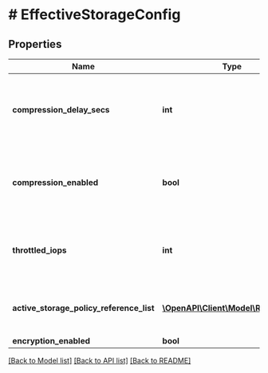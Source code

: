 # # EffectiveStorageConfig

## Properties

Name | Type | Description | Notes
------------ | ------------- | ------------- | -------------
**compression_delay_secs** | **int** | Deprecated. Delay in seconds after which the VM disk data will be compressed. | [optional]
**compression_enabled** | **bool** | Deprecated. Indicates whether compression is enabled or not on the VM. | [optional]
**throttled_iops** | **int** | Deprecated. Max IOs the VM is allowed to do in a second. | [optional]
**active_storage_policy_reference_list** | [**\OpenAPI\Client\Model\Reference[]**](Reference.md) | List of storage policies active on the VM. | [optional]
**encryption_enabled** | **bool** |  | [optional]

[[Back to Model list]](../../README.md#models) [[Back to API list]](../../README.md#endpoints) [[Back to README]](../../README.md)
